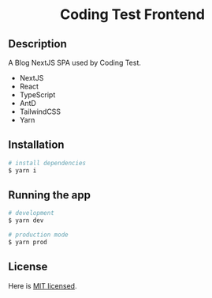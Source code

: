 <h1 align="center">
Coding Test Frontend
</h1>

## Description

A Blog NextJS SPA used by Coding Test.

- NextJS
- React
- TypeScript
- AntD
- TailwindCSS
- Yarn

## Installation

```bash
# install dependencies
$ yarn i
```

## Running the app

```bash
# development
$ yarn dev

# production mode
$ yarn prod
```

## License

Here is [MIT licensed](LICENSE).
